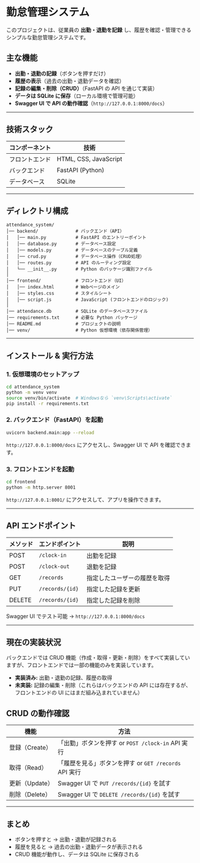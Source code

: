 # 勤怠管理システム

このプロジェクトは、従業員の **出勤・退勤を記録** し、履歴を確認・管理できるシンプルな勤怠管理システムです。

## 主な機能
- **出勤・退勤の記録**（ボタンを押すだけ）
- **履歴の表示**（過去の出勤・退勤データを確認）
- **記録の編集・削除（CRUD）**（FastAPI の API を通じて実装）
- **データは SQLite に保存**（ローカル環境で管理可能）
- **Swagger UI で API の動作確認**（`http://127.0.0.1:8000/docs`）

---

## 技術スタック

| コンポーネント | 技術 |
|--------------|----------------|
| フロントエンド | HTML, CSS, JavaScript |
| バックエンド | FastAPI (Python) |
| データベース | SQLite |

---

## ディレクトリ構成

```
attendance_system/
│── backend/              # バックエンド（API）
│   │── main.py           # FastAPI のエントリーポイント
│   │── database.py       # データベース設定
│   │── models.py         # データベースのテーブル定義
│   │── crud.py           # データベース操作（CRUD処理）
│   │── routes.py         # API のルーティング設定
│   └── __init__.py       # Python のパッケージ識別ファイル
│
│── frontend/             # フロントエンド（UI）
│   │── index.html        # Webページのメイン
│   │── styles.css        # スタイルシート
│   │── script.js         # JavaScript (フロントエンドのロジック)
│
│── attendance.db         # SQLite のデータベースファイル
│── requirements.txt      # 必要な Python パッケージ
│── README.md             # プロジェクトの説明
│── venv/                 # Python 仮想環境（依存関係管理）
```

---

## インストール & 実行方法

### 1. 仮想環境のセットアップ
```sh
cd attendance_system
python -m venv venv
source venv/bin/activate  # Windowsなら `venv\Scripts\activate`
pip install -r requirements.txt
```

### 2. バックエンド（FastAPI）を起動
```sh
uvicorn backend.main:app --reload
```
`http://127.0.0.1:8000/docs` にアクセスし、Swagger UI で API を確認できます。

### 3. フロントエンドを起動
```sh
cd frontend
python -m http.server 8001
```
`http://127.0.0.1:8001/` にアクセスして、アプリを操作できます。

---

## API エンドポイント

| メソッド | エンドポイント | 説明 |
|----------|---------------|-----------------|
| POST | `/clock-in` | 出勤を記録 |
| POST | `/clock-out` | 退勤を記録 |
| GET  | `/records` | 指定したユーザーの履歴を取得 |
| PUT  | `/records/{id}` | 指定した記録を更新 |
| DELETE | `/records/{id}` | 指定した記録を削除 |

Swagger UI でテスト可能 → `http://127.0.0.1:8000/docs`

---

## 現在の実装状況

バックエンドでは CRUD 機能（作成・取得・更新・削除）をすべて実装していますが、フロントエンドでは一部の機能のみを実装しています。
- **実装済み:** 出勤・退勤の記録、履歴の取得
- **未実装:** 記録の編集・削除（これらはバックエンドの API には存在するが、フロントエンドの UI にはまだ組み込まれていません）

## CRUD の動作確認

| 機能 | 方法 |
|------|----------|
| 登録（Create） | 「出勤」ボタンを押す or `POST /clock-in` API 実行 |
| 取得（Read） | 「履歴を見る」ボタンを押す or `GET /records` API 実行 |
| 更新（Update） | Swagger UI で `PUT /records/{id}` を試す |
| 削除（Delete） | Swagger UI で `DELETE /records/{id}` を試す |

---

## まとめ
- ボタンを押すと → 出勤・退勤が記録される
- 履歴を見ると → 過去の出勤・退勤データが表示される
- CRUD 機能が動作し、データは SQLite に保存される

